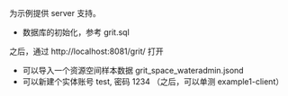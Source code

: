 为示例提供 server 支持。

* 数据库的初始化，参考 grit.sql

之后，通过 http://localhost:8081/grit/ 打开

* 可以导入一个资源空间样本数据 grit_space_wateradmin.jsond
* 可以新建个实体账号 test, 密码 1234 （之后，可以单测 example1-client）

